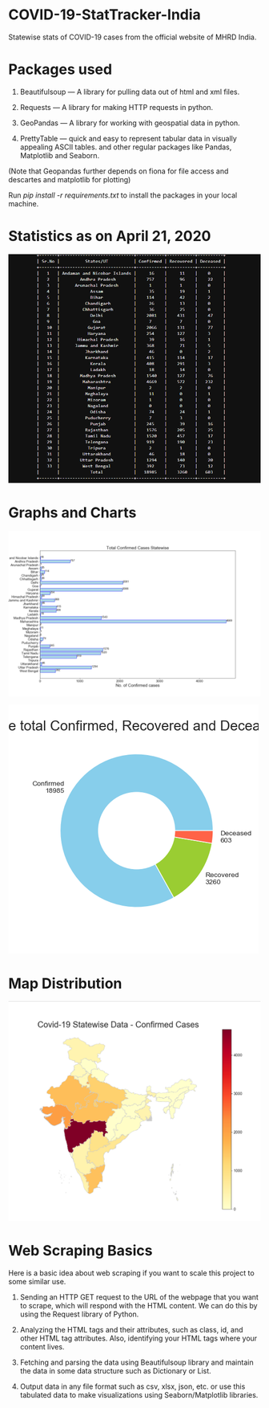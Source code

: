 # COVID-19-StatTracker-India
Statewise stats of COVID-19 cases from the official website of MHRD India.

# Packages used
1. Beautifulsoup — A library for pulling data out of html and xml files.
 
2. Requests — A library for making HTTP requests in python.

3. GeoPandas — A library for working with geospatial data in python.

4. PrettyTable — quick and easy to represent tabular data in visually appealing ASCII tables.
and other regular packages like Pandas, Matplotlib and Seaborn.

(Note that Geopandas further depends on fiona for file access and descartes and matplotlib for plotting)

Run *pip install -r requirements.txt* to install the packages in your local machine.

# Statistics as on April 21, 2020

![](stats.png)

# Graphs and Charts

![](bar.png)

![](donut_chart.png)

# Map Distribution

![](Map_distribution.png)


# Web Scraping Basics

Here is a basic idea about web scraping if you want to scale this project to some similar use.

1. Sending an HTTP GET request to the URL of the webpage that you want to scrape, which will respond with the HTML content. We can do this by using the Request library of Python.

2. Analyzing the HTML tags and their attributes, such as class, id, and other HTML tag attributes. Also, identifying your HTML tags where your content lives.

3. Fetching and parsing the data using Beautifulsoup library and maintain the data in some data structure such as Dictionary or List.

4. Output data in any file format such as csv, xlsx, json, etc. or use this tabulated data to make visualizations using Seaborn/Matplotlib libraries.
